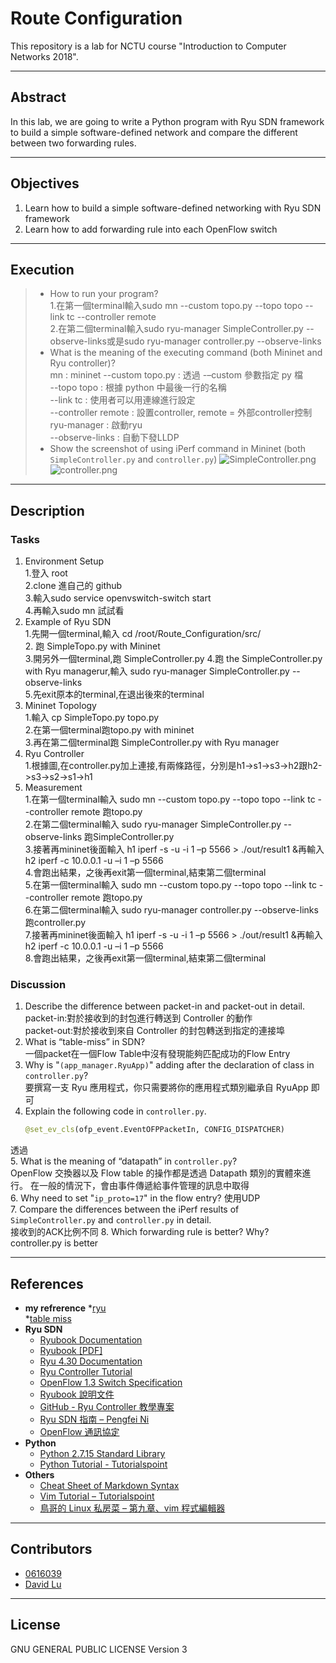# Route Configuration

This repository is a lab for NCTU course "Introduction to Computer Networks 2018".

---
## Abstract

In this lab, we are going to write a Python program with Ryu SDN framework to build a simple software-defined network and compare the different between two forwarding rules.

---
## Objectives

1. Learn how to build a simple software-defined networking with Ryu SDN framework
2. Learn how to add forwarding rule into each OpenFlow switch

---
## Execution


> * How to run your program?  
    1.在第一個terminal輸入sudo mn --custom topo.py --topo topo --link tc --controller remote  
    2.在第二個terminal輸入sudo ryu-manager SimpleController.py --observe-links或是sudo ryu-manager controller.py --observe-links        
> * What is the meaning of the executing command (both Mininet and Ryu controller)?  
    mn : mininet
    --custom topo.py : 透過 -–custom 參數指定 py 檔  
    --topo topo : 根據 python 中最後一行的名稱  
    --link tc : 使用者可以用連線進行設定  
    --controller remote : 設置controller, remote = 外部controller控制  
    ryu-manager : 啟動ryu  
    --observe-links : 自動下發LLDP
> * Show the screenshot of using iPerf command in Mininet (both `SimpleController.py` and `controller.py`)
   ![SimpleController.png](https://github.com/nctucn/lab3-0616039/blob/master/SimpleController.png)
   ![controller.png](https://github.com/nctucn/lab3-0616039/blob/master/controller.png)
---
## Description

### Tasks



1. Environment Setup  
   1.登入 root  
   2.clone 進自己的 github  
   3.輸入sudo service openvswitch-switch start  
   4.再輸入sudo mn 試試看  
2. Example of Ryu SDN  
   1.先開一個terminal,輸入 cd /root/Route_Configuration/src/  
   2. 跑 SimpleTopo.py with Mininet  
   3.開另外一個terminal,跑 SimpleController.py
   4.跑 the SimpleController.py with Ryu managerur,輸入 sudo ryu-manager SimpleController.py --observe-links  
   5.先exit原本的terminal,在退出後來的terminal  
3. Mininet Topology  
   1.輸入 cp SimpleTopo.py topo.py  
   2.在第一個terminal跑topo.py with mininet  
   3.再在第二個terminal跑 SimpleController.py with Ryu manager  
4. Ryu Controller  
   1.根據圖,在controller.py加上連接,有兩條路徑，分別是h1->s1->s3->h2跟h2->s3->s2->s1->h1  
5. Measurement  
   1.在第一個terminal輸入 sudo mn --custom topo.py --topo topo --link tc --controller remote 跑topo.py  
   2.在第二個terminal輸入 sudo ryu-manager SimpleController.py --observe-links 跑SimpleController.py  
   3.接著再mininet後面輸入  h1 iperf -s -u -i 1 –p 5566 > ./out/result1 &再輸入 h2 iperf -c 10.0.0.1 -u –i 1 –p 5566  
   4.會跑出結果，之後再exit第一個terminal,結束第二個terminal  
   5.在第一個terminal輸入 sudo mn --custom topo.py --topo topo --link tc --controller remote 跑topo.py  
   6.在第二個terminal輸入 sudo ryu-manager controller.py --observe-links 跑controller.py  
   7.接著再mininet後面輸入  h1 iperf -s -u -i 1 –p 5566 > ./out/result1 &再輸入 h2 iperf -c 10.0.0.1 -u –i 1 –p 5566   
   8.會跑出結果，之後再exit第一個terminal,結束第二個terminal   
### Discussion


1. Describe the difference between packet-in and packet-out in detail.  
   packet-in:對於接收到的封包進行轉送到 Controller 的動作  
   packet-out:對於接收到來自 Controller 的封包轉送到指定的連接埠    
2. What is “table-miss” in SDN?  
   一個packet在一個Flow Table中沒有發現能夠匹配成功的Flow Entry
3. Why is "`(app_manager.RyuApp)`" adding after the declaration of class in `controller.py`?  
   要撰寫一支 Ryu 應用程式，你只需要將你的應用程式類別繼承自 RyuApp 即可  
4. Explain the following code in `controller.py`.
    ```python
    @set_ev_cls(ofp_event.EventOFPPacketIn, CONFIG_DISPATCHER)
    ```
  透過  
5. What is the meaning of “datapath” in `controller.py`?    
   OpenFlow 交換器以及 Flow table 的操作都是透過 Datapath 類別的實體來進行。 在一般的情況下，會由事件傳遞給事件管理的訊息中取得  
6. Why need to set "`ip_proto=17`" in the flow entry?
   使用UDP  
7. Compare the differences between the iPerf results of `SimpleController.py` and `controller.py` in detail.  
    接收到的ACK比例不同
8. Which forwarding rule is better? Why?  
    controller.py is better 
    
---
## References
* **my refrerence**
    *[ryu](https://osrg.github.io/ryu-book/zh_tw/html/switching_hub.html)  
    *[table miss](https://www.cnblogs.com/CasonChan/p/4620652.html)  
* **Ryu SDN**  
    * [Ryubook Documentation](https://osrg.github.io/ryu-book/en/html/)
    * [Ryubook [PDF]](https://osrg.github.io/ryu-book/en/Ryubook.pdf)
    * [Ryu 4.30 Documentation](https://github.com/mininet/mininet/wiki/Introduction-to-Mininet)
    * [Ryu Controller Tutorial](http://sdnhub.org/tutorials/ryu/)
    * [OpenFlow 1.3 Switch Specification](https://www.opennetworking.org/wp-content/uploads/2014/10/openflow-spec-v1.3.0.pdf)
    * [Ryubook 說明文件](https://osrg.github.io/ryu-book/zh_tw/html/)
    * [GitHub - Ryu Controller 教學專案](https://github.com/OSE-Lab/Learning-SDN/blob/master/Controller/Ryu/README.md)
    * [Ryu SDN 指南 – Pengfei Ni](https://feisky.gitbooks.io/sdn/sdn/ryu.html)
    * [OpenFlow 通訊協定](https://osrg.github.io/ryu-book/zh_tw/html/openflow_protocol.html)
* **Python**
    * [Python 2.7.15 Standard Library](https://docs.python.org/2/library/index.html)
    * [Python Tutorial - Tutorialspoint](https://www.tutorialspoint.com/python/)
* **Others**
    * [Cheat Sheet of Markdown Syntax](https://www.markdownguide.org/cheat-sheet)
    * [Vim Tutorial – Tutorialspoint](https://www.tutorialspoint.com/vim/index.htm)
    * [鳥哥的 Linux 私房菜 – 第九章、vim 程式編輯器](http://linux.vbird.org/linux_basic/0310vi.php)

---
## Contributors


* [0616039](https://github.com/0616039)
* [David Lu](https://github.com/yungshenglu)

---
## License

GNU GENERAL PUBLIC LICENSE Version 3
